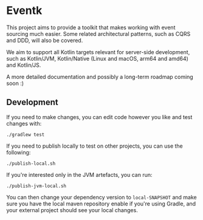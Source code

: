# Eventk

This project aims to provide a toolkit that makes working with event sourcing much easier.
Some related architectural patterns, such as CQRS and DDD, will also be covered.

We aim to support all Kotlin targets relevant for server-side development, such as Kotlin/JVM, Kotlin/Native (Linux and macOS, arm64 and amd64) and Kotlin/JS.

A more detailed documentation and possibly a long-term roadmap coming soon :)

## Development

If you need to make changes, you can edit code however you like and test changes with:
```shell
./gradlew test
```

If you need to publish locally to test on other projects, you can use the following:

```shell
./publish-local.sh
```

If you're interested only in the JVM artefacts, you can run:

```shell
./publish-jvm-local.sh
```

You can then change your dependency version to `local-SNAPSHOT` and make sure you have
the local maven repository enable if you're using Gradle, and your external project
should see your local changes.
